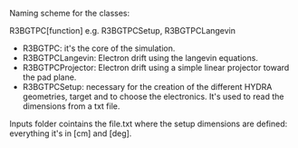 Naming scheme for the classes:

R3BGTPC[function] e.g. R3BGTPCSetup, R3BGTPCLangevin

- R3BGTPC: 						it's the core of the simulation.
- R3BGTPCLangevin: 		Electron drift using the langevin equations.
- R3BGTPCProjector: 	Electron drift using a simple linear projector toward the pad plane.
- R3BGTPCSetup: 			necessary for the creation of the different HYDRA geometries, target and to choose the electronics. It's used to read the dimensions from a txt file.

Inputs folder cointains the file.txt where the setup dimensions are defined: everything it's in [cm] and [deg].
